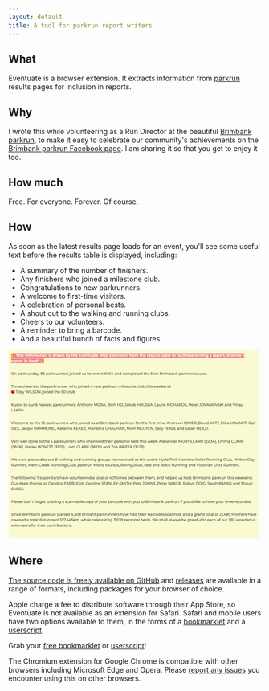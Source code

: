 ```yaml
---
layout: default
title: A tool for parkrun report writers
---
```


## What

Eventuate is a browser extension. It extracts information from
[parkrun](https://www.parkrun.com/) results pages for inclusion in reports.

## Why

I wrote this while volunteering as a Run Director at the beautiful
[Brimbank parkrun](https://www.parkrun.com.au/brimbank/), to make it easy to
celebrate our community's achievements on the
[Brimbank parkrun Facebook page](https://www.facebook.com/brimbankparkrun). I am
sharing it so that you get to enjoy it too.

## How much

Free. For everyone. Forever. Of course.

## How

As soon as the latest results page loads for an event, you'll see some useful
text before the results table is displayed, including:

- A summary of the number of finishers.
- Any finishers who joined a milestone club.
- Congratulations to new parkrunners.
- A welcome to first-time visitors.
- A celebration of personal bests.
- A shout out to the walking and running clubs.
- Cheers to our volunteers.
- A reminder to bring a barcode.
- And a beautiful bunch of facts and figures.

![Eventuate extension showing results summary](./images/eventuate-results-summary.png)

## Where

[The source code is freely available on GitHub](https://github.com/johnsyweb/eventuate)
and [releases](https://github.com/johnsyweb/eventuate/releases/) are available
in a range of formats, including packages for your browser of choice.

Apple charge a fee to distribute software through their App Store, so Eventuate
is not available as an extension for Safari. Safari and mobile users have two
options available to them, in the forms of a
[bookmarklet](https://en.wikipedia.org/wiki/Bookmarklet) and a
[userscript](https://en.wikipedia.org/wiki/Userscript).

Grab your [free bookmarklet](./bookmarklet.html) or [userscript](./eventuate.user.js)!

The Chromium extension for Google Chrome is compatible with other browsers
including Microsoft Edge and Opera. Please
[report any issues](https://github.com/johnsyweb/eventuate/issues/new) you
encounter using this on other browsers.
